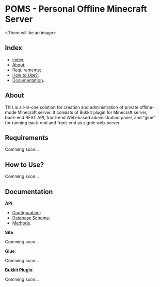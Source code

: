 # POMS - Personal Offline Minecraft Server

\<There will be an image>

## Index

- [Index](#index);
- [About](#about);
- [Requirements](#requirements);
- [How to Use?](#how-to-use);
- [Documentation](#documentation).

## About

This is all-in-one solution for creation and administration of private offline-mode Minecraft server.
It consists of Bukkit plugin for Minecraft server, back-end REST API, front-end Web-based administration
panel, and "glue" for running back-end and front-end as signle web-server.

## Requirements

Comming soon...

## How to Use?

Comming soon...

## Documentation

__API__:

- [Configuration](/api/docs/config.md);
- [Database Schema](/api/docs/db-schema.md);
- [Methods](/api/docs/methods.md).

__Site__:

Comming soon...

__Glue__:

Comming soon...

__Bukkit Plugin__:

Comming soon...
